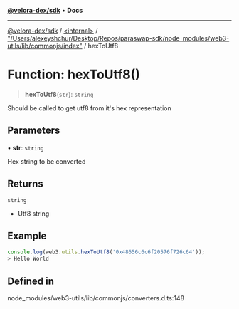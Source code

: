 [**@velora-dex/sdk**](../../../../README.md) • **Docs**

***

[@velora-dex/sdk](../../../../globals.md) / [\<internal\>](../../../README.md) / ["/Users/alexeyshchur/Desktop/Repos/paraswap-sdk/node\_modules/web3-utils/lib/commonjs/index"](../README.md) / hexToUtf8

# Function: hexToUtf8()

> **hexToUtf8**(`str`): `string`

Should be called to get utf8 from it's hex representation

## Parameters

• **str**: `string`

Hex string to be converted

## Returns

`string`

- Utf8 string

## Example

```ts
console.log(web3.utils.hexToUtf8('0x48656c6c6f20576f726c64'));
> Hello World
```

## Defined in

node\_modules/web3-utils/lib/commonjs/converters.d.ts:148
